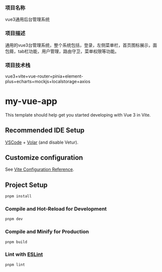 ### 项目名称
vue3通用后台管理系统

### 项目描述
通用的vue3台管理系统，整个系统包括，登录，左侧菜单栏，首页图标展示，面包屑，tab栏功能，用户管理，路由守卫，菜单权限等功能。

### 项目技术栈
vue3+vite+vue-router+pinia+element-plus+echarts+mockjs+localstorage+axios
# my-vue-app

This template should help get you started developing with Vue 3 in Vite.

## Recommended IDE Setup

[VSCode](https://code.visualstudio.com/) + [Volar](https://marketplace.visualstudio.com/items?itemName=Vue.volar) (and disable Vetur).

## Customize configuration

See [Vite Configuration Reference](https://vite.dev/config/).

## Project Setup

```sh
pnpm install
```

### Compile and Hot-Reload for Development

```sh
pnpm dev
```

### Compile and Minify for Production

```sh
pnpm build
```

### Lint with [ESLint](https://eslint.org/)

```sh
pnpm lint
```

